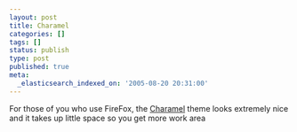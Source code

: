 ```yaml
---
layout: post
title: Charamel
categories: []
tags: []
status: publish
type: post
published: true
meta:
  _elasticsearch_indexed_on: '2005-08-20 20:31:00'
---
```

<p>For those of you who use FireFox, the
<a href="https://addons.mozilla.org/themes/moreinfo.php?application=firefox&amp;category=Newest&amp;numpg=10&amp;id=1007">Charamel</a>
theme looks extremely nice and it takes up little space so you get more work area</p>
